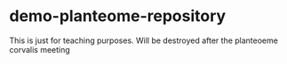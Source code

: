 # demo-planteome-repository
This is just for teaching purposes. Will be destroyed after the planteoeme corvalis meeting
